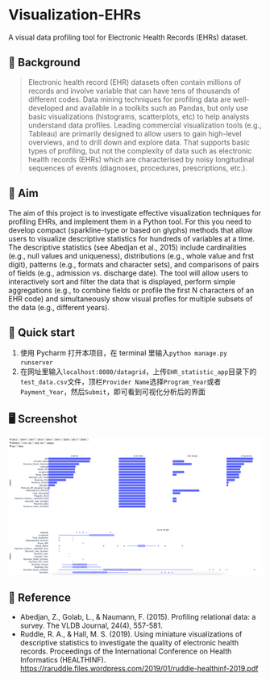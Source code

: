 # Visualization-EHRs
A visual data profiling tool for Electronic Health Records (EHRs) dataset.

## 👀 Background

> Electronic health record (EHR) datasets often contain millions of records and involve variable that can have tens of thousands of different codes. Data mining techniques for profiling data are well-developed and available in a toolkits such as Pandas, but only use basic visualizations (histograms, scatterplots, etc) to help analysts understand data profiles. Leading commercial visualization tools (e.g., Tableau) are primarily designed to allow users to gain high-level overviews, and to drill down and explore data. That supports basic types of profiling, but not the complexity of data such as electronic health records (EHRs) which are characterised by noisy longitudinal sequences of events (diagnoses, procedures, prescriptions, etc.).

## 🎯 Aim

The aim of this project is to investigate effective visualization techniques for profiling EHRs, and implement them in a Python tool. For this you need to develop compact (sparkline-type or based on glyphs) methods that allow users to visualize descriptive statistics for hundreds of variables at a time. The descriptive statistics (see Abedjan et al., 2015) include cardinalities (e.g., null values and uniqueness), distributions (e.g., whole value and frst digit), patterns (e.g., formats and character sets), and comparisons of pairs of fields (e.g., admission vs. discharge date). The tool will allow users to interactively sort and filter the data that is displayed, perform simple aggregations (e.g., to combine fields or profile the first N characters of an EHR code) and simultaneously show visual profles for multiple subsets of the data (e.g., different years).

## 🚀 Quick start

1. 使用 Pycharm 打开本项目，在 terminal 里输入`python manage.py runserver`
2. 在网址里输入`localhost:8080/datagrid`，上传`EHR_statistic_app`目录下的`test_data.csv`文件，顶栏`Provider Name`选择`Program_Year`或者`Payment_Year`，然后`Submit`，即可看到可视化分析后的界面

## 🖥 Screenshot

![](./assets/screenshot.png)

## 📝 Reference

* Abedjan, Z., Golab, L., & Naumann, F. (2015). Profiling relational data: a survey. The VLDB Journal, 24(4), 557-581.
* Ruddle, R. A., & Hall, M. S. (2019). Using miniature visualizations of descriptive statistics to investigate the quality of electronic health records. Proceedings of the International Conference on Health Informatics (HEALTHINF). https://raruddle.files.wordpress.com/2019/01/ruddle-healthinf-2019.pdf